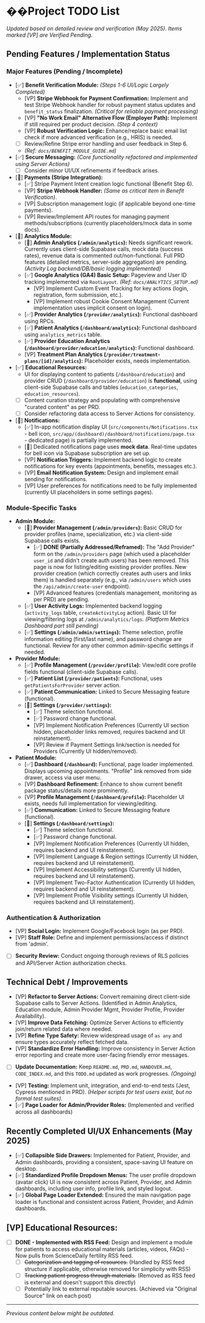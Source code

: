 # ��Project TODO List

*Updated based on detailed review and verification (May 2025). Items marked [VP] are Verified Pending.*

## Pending Features / Implementation Status

### Major Features (Pending / Incomplete)

*   [✅] **Benefit Verification Module:** *(Steps 1-6 UI/Logic Largely Completed)*
    *   [VP] **Stripe Webhook for Payment Confirmation:** Implement and test Stripe Webhook handler for robust payment status updates and `benefit_status` finalization. *(Critical for reliable payment processing)*
    *   [VP] **"No Work Email" Alternative Flow (Employer Path):** Implement if still required per product decision. *(Step 4 context)*
    *   [VP] **Robust Verification Logic:** Enhance/replace basic email list check if more advanced verification (e.g., HRIS) is needed.
    *   [ ] Review/Refine Stripe error handling and user feedback in Step 6.
    *   *(Ref: `docs/BENEFIT_MODULE_GUIDE.md`)*
*   [✅] **Secure Messaging:** *(Core functionality refactored and implemented using Server Actions)*
    *   [ ] Consider minor UI/UX refinements if feedback arises.
*   [🚧] **Payments (Stripe Integration):**
    *   [✅] Stripe Payment Intent creation logic functional (Benefit Step 6).
    *   [VP] **Stripe Webhook Handler:** *(Same as critical item in Benefit Verification)*.
    *   [VP] Subscription management logic (if applicable beyond one-time payments).
    *   [VP] Review/Implement API routes for managing payment methods/subscriptions (currently placeholders/mock data in some docs).
*   [🚧] **Analytics Module:**
    *   [🚧] **Admin Analytics (`/admin/analytics`):** Needs significant rework. Currently uses client-side Supabase calls, mock data (success rates), revenue data is commented out/non-functional. Full PRD features (detailed metrics, server-side aggregation) are pending. *(Activity Log backend/DB/basic logging implemented)*
    *   [✅] **Google Analytics (GA4) Basic Setup:** Pageview and User ID tracking implemented via `RootLayout`. *(Ref: `docs/ANALYTICS_SETUP.md`)*
        *   [VP] Implement Custom Event Tracking for key actions (login, registration, form submission, etc.).
        *   [VP] Implement robust Cookie Consent Management (Current implementation uses implicit consent on login).
    *   [✅] **Provider Analytics (`/provider/analytics`):** Functional dashboard using RPCs.
    *   [✅] **Patient Analytics (`/dashboard/analytics`):** Functional dashboard using `analytics_metrics` table.
    *   [✅] **Provider Education Analytics (`/dashboard/provider/education/analytics`):** Functional dashboard.
    *   [VP] **Treatment Plan Analytics (`/provider/treatment-plans/[id]/analytics`):** Placeholder exists, needs implementation.
*   [✅] **Educational Resources:**
    *   UI for displaying content to patients (`/dashboard/education`) and provider CRUD (`/dashboard/provider/education`) is **functional**, using client-side Supabase calls and tables (`education_categories`, `education_resources`).
    *   [ ] Content curation strategy and populating with comprehensive "curated content" as per PRD.
    *   [ ] Consider refactoring data access to Server Actions for consistency.
*   [🚧] **Notifications:**
    *   [✅] In-app notification display UI (`src/components/Notifications.tsx` - bell icon, `src/app/(dashboard)/dashboard/notifications/page.tsx` - dedicated page) is partially implemented.
    *   [🚧] Dedicated notifications page uses **mock data**. Real-time updates for bell icon via Supabase subscription are set up.
    *   [VP] **Notification Triggers:** Implement backend logic to create notifications for key events (appointments, benefits, messages etc.).
    *   [VP] **Email Notification System:** Design and implement email sending for notifications.
    *   [VP] User preferences for notifications need to be fully implemented (currently UI placeholders in some settings pages).

### Module-Specific Tasks

*   **Admin Module:**
    *   [🚧] **Provider Management (`/admin/providers`):** Basic CRUD for provider profiles (name, specialization, etc.) via client-side Supabase calls exists.
        *   [✅] **DONE (Partially Addressed/Reframed):** The "Add Provider" form on the `/admin/providers` page (which used a placeholder `user_id` and didn't create auth users) has been removed. This page is now for listing/editing existing provider profiles. New provider creation (which correctly creates auth users and links them) is handled separately (e.g., via `/admin/users` which uses the `/api/admin/create-user` endpoint).
        *   [VP] Advanced features (credentials management, monitoring as per PRD) are pending.
    *   [✅] **User Activity Logs:** Implemented backend logging (`activity_logs` table, `createActivityLog` action). Basic UI for viewing/filtering logs at `/admin/analytics/logs`. *(Platform Metrics Dashboard part still pending)*
    *   [✅] **Settings (`/admin/admin/settings`):** Theme selection, profile information editing (first/last name), and password change are functional. Review for any other common admin-specific settings if needed.
*   **Provider Module:**
    *   [✅] **Profile Management (`/provider/profile`):** View/edit core profile fields functional (client-side Supabase calls).
    *   [✅] **Patient List (`/provider/patients`):** Functional, uses `getPatientsForProvider` server action.
    *   [✅] **Patient Communication:** Linked to Secure Messaging feature (functional).
    *   [🚧] **Settings (`/provider/settings`):**
        *   [✅] Theme selection functional.
        *   [✅] Password change functional.
        *   [VP] Implement Notification Preferences (Currently UI section hidden, placeholder links removed, requires backend and UI reinstatement).
        *   [VP] Review if Payment Settings link/section is needed for Providers (Currently UI hidden/removed).
*   **Patient Module:**
    *   [✅] **Dashboard (`/dashboard`):** Functional, page loader implemented. Displays upcoming appointments. "Profile" link removed from side drawer, access via user menu.
    *   [VP] **Dashboard Refinement:** Enhance to show current benefit package status/details more prominently.
    *   [VP] **Profile Management (`/dashboard/profile`):** Placeholder UI exists, needs full implementation for viewing/editing.
    *   [✅] **Communication:** Linked to Secure Messaging feature (functional).
    *   [🚧] **Settings (`/dashboard/settings`):**
        *   [✅] Theme selection functional.
        *   [✅] Password change functional.
        *   [VP] Implement Notification Preferences (Currently UI hidden, requires backend and UI reinstatement).
        *   [VP] Implement Language & Region settings (Currently UI hidden, requires backend and UI reinstatement).
        *   [VP] Implement Accessibility settings (Currently UI hidden, requires backend and UI reinstatement).
        *   [VP] Implement Two-Factor Authentication (Currently UI hidden, requires backend and UI reinstatement).
        *   [VP] Implement Profile Visibility settings (Currently UI hidden, requires backend and UI reinstatement).

### Authentication & Authorization

*   [VP] **Social Login:** Implement Google/Facebook login (as per PRD).
*   [VP] **Staff Role:** Define and implement permissions/access if distinct from 'admin'.
*   [ ] **Security Review:** Conduct ongoing thorough reviews of RLS policies and API/Server Action authorization checks.

## Technical Debt / Improvements

*   [VP] **Refactor to Server Actions:** Convert remaining direct client-side Supabase calls to Server Actions. (Identified in Admin Analytics, Education module, Admin Provider Mgmt, Provider Profile, Provider Availability).
*   [VP] **Improve Data Fetching:** Optimize Server Actions to efficiently join/return related data where needed.
*   [VP] **Refine Type Safety:** Review widespread usage of `as any` and ensure types accurately reflect fetched data.
*   [VP] **Standardize Error Handling:** Improve consistency in Server Action error reporting and create more user-facing friendly error messages.
*   [ ] **Update Documentation:** Keep `README.md`, `PRD.md`, `HANDOVER.md`, `CODE_INDEX.md`, and this `TODO.md` updated as work progresses. *(Ongoing)*
*   [VP] **Testing:** Implement unit, integration, and end-to-end tests (Jest, Cypress mentioned in PRD). *(Helper scripts for test users exist, but no formal test suites).*
*   [✅] **Page Loader for Admin/Provider Roles:** (Implemented and verified across all dashboards)

## Recently Completed UI/UX Enhancements (May 2025)
*   [✅] **Collapsible Side Drawers:** Implemented for Patient, Provider, and Admin dashboards, providing a consistent, space-saving UI feature on desktop.
*   [✅] **Standardized Profile Dropdown Menus:** The user profile dropdown (avatar click) UI is now consistent across Patient, Provider, and Admin dashboards, including user info, profile link, and styled logout.
*   [✅] **Global Page Loader Extended:** Ensured the main navigation page loader is functional and consistent across Patient, Provider, and Admin dashboards.

## [VP] Educational Resources:
*   [ ] **DONE - Implemented with RSS Feed:** Design and implement a module for patients to access educational materials (articles, videos, FAQs) - Now pulls from ScienceDaily fertility RSS feed.
    *   [ ] ~~Categorization and tagging of resources.~~ (Handled by RSS feed structure if applicable, otherwise removed for simplicity with RSS)
    *   [ ] ~~Tracking patient progress through materials.~~ (Removed as RSS feed is external and doesn't support this directly)
    *   [ ] Potentially link to external reputable sources. (Achieved via "Original Source" link on each post)

---
*Previous content below might be outdated.*
<!-- (Previous content remains commented out) -->